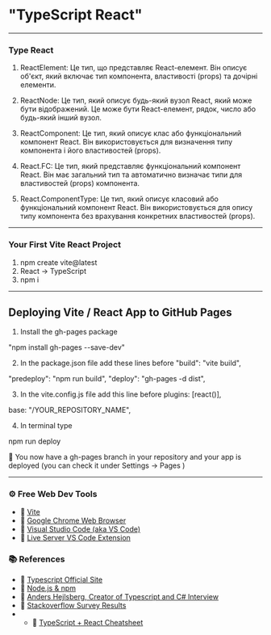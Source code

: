 # "TypeScript React"

---

### Type React

1. ReactElement: Це тип, що представляє React-елемент. Він описує об'єкт, який
   включає тип компонента, властивості (props) та дочірні елементи.

2. ReactNode: Це тип, який описує будь-який вузол React, який може бути
   відображений. Це може бути React-елемент, рядок, число або будь-який інший
   вузол.

3. ReactComponent: Це тип, який описує клас або функціональний компонент React.
   Він використовується для визначення типу компонента і його властивостей
   (props).

4. React.FC: Це тип, який представляє функціональний компонент React. Він має
   загальний тип та автоматично визначає типи для властивостей (props)
   компонента.

5. React.ComponentType: Це тип, який описує класовий або функціональний
   компонент React. Він використовується для опису типу компонента без
   врахування конкретних властивостей (props).

---

### Your First Vite React Project

1.  npm create vite@latest
2.  React -> TypeScript
3.  npm i

---

## Deploying Vite / React App to GitHub Pages

1. Install the gh-pages package

"npm install gh-pages --save-dev"

2. In the package.json file add these lines before "build": "vite build",

"predeploy": "npm run build", "deploy": "gh-pages -d dist",

3. In the vite.config.js file add this line before plugins: [react()],

base: "/YOUR_REPOSITORY_NAME",

4. In terminal type

npm run deploy

🎉 You now have a gh-pages branch in your repository and your app is deployed
(you can check it under Settings -> Pages )

---

### ⚙ Free Web Dev Tools

- 🔗 [Vite](https://vitejs.dev/)
- 🔗 [Google Chrome Web Browser](https://google.com/chrome/)
- 🔗 [Visual Studio Code (aka VS Code)](https://code.visualstudio.com/)
- 🔗
  [Live Server VS Code Extension](https://marketplace.visualstudio.com/items?itemName=ritwickdey.LiveServer)

### 📚 References

- 🔗 [Typescript Official Site](https://www.typescriptlang.org/)
- 🔗 [Node.js & npm](https://nodejs.org/)
- 🔗
  [Anders Hejlsberg, Creator of Typescript and C# Interview](https://dev.to/destrodevshow/typescript-and-c-both-created-by-the-same-person-named-anders-hejlsberg-42g4)
- 🔗
  [Stackoverflow Survey Results](https://survey.stackoverflow.co/2022/#technology-most-popular-technologies)
- - 🔗
    [TypeScript + React Cheatsheet](https://github.com/typescript-cheatsheets/react)

